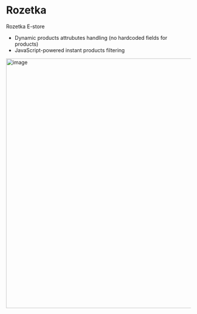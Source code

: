 # Rozetka
Rozetka E-store
* Dynamic products attrubutes handling (no hardcoded fields for products)
* JavaScript-powered instant products filtering
<img width="660" height="682" alt="image" src="https://github.com/user-attachments/assets/37130e36-6742-458c-8667-81dab63865cd" />

